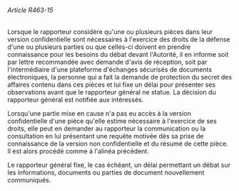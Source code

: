 ###### Article R463-15

Lorsque le rapporteur considère qu'une ou plusieurs pièces dans leur version confidentielle sont nécessaires à l'exercice des droits de la défense d'une ou plusieurs parties ou que celles-ci doivent en prendre connaissance pour les besoins du débat devant l'Autorité, il en informe soit par lettre recommandée avec demande d'avis de réception, soit par l'intermédiaire d'une plateforme d'échanges sécurisés de documents électroniques, la personne qui a fait la demande de protection du secret des affaires contenu dans ces pièces et lui fixe un délai pour présenter ses observations avant que le rapporteur général ne statue. La décision du rapporteur général est notifiée aux intéressés.

Lorsqu'une partie mise en cause n'a pas eu accès à la version confidentielle d'une pièce qu'elle estime nécessaire à l'exercice de ses droits, elle peut en demander au rapporteur la communication ou la consultation en lui présentant une requête motivée dès sa prise de connaissance de la version non confidentielle et du résumé de cette pièce. Il est alors procédé comme à l'alinéa précédent.

Le rapporteur général fixe, le cas échéant, un délai permettant un débat sur les informations, documents ou parties de document nouvellement communiqués.

